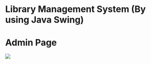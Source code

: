 # Library Management System (By using Java Swing)

# Admin Page 
<img src="Screenshot (190).jpg" class="img-fluid"><br><br>
